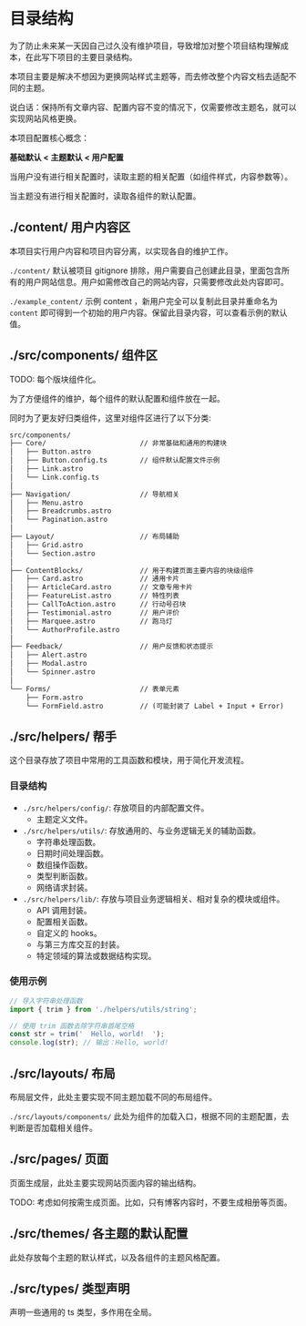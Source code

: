 
# 目录结构

为了防止未来某一天因自己过久没有维护项目，导致增加对整个项目结构理解成本，在此写下项目的主要目录结构。

本项目主要是解决不想因为更换网站样式主题等，而去修改整个内容文档去适配不同的主题。

说白话：保持所有文章内容、配置内容不变的情况下，仅需要修改主题名，就可以实现网站风格更换。

本项目配置核心概念：

**基础默认 < 主题默认 < 用户配置**

当用户没有进行相关配置时，读取主题的相关配置（如组件样式，内容参数等）。

当主题没有进行相关配置时，读取各组件的默认配置。

## ./content/ 用户内容区

本项目实行用户内容和项目内容分离，以实现各自的维护工作。

`./content/` 默认被项目 gitignore 排除，用户需要自己创建此目录，里面包含所有的用户网站信息。用户如需修改自己的网站内容，只需要修改此处内容即可。

`./example_content/` 示例 content ，新用户完全可以复制此目录并重命名为 `content` 即可得到一个初始的用户内容。保留此目录内容，可以查看示例的默认值。

## ./src/components/ 组件区

TODO: 每个版块组件化。

为了方便组件的维护，每个组件的默认配置和组件放在一起。

同时为了更友好归类组件，这里对组件区进行了以下分类:

```txt
src/components/
├── Core/                       // 非常基础和通用的构建块
│   ├── Button.astro
│   ├── Button.config.ts        // 组件默认配置文件示例
│   ├── Link.astro
│   └── Link.config.ts
│
├── Navigation/                 // 导航相关
│   ├── Menu.astro
│   ├── Breadcrumbs.astro
│   └── Pagination.astro
│
├── Layout/                     // 布局辅助
│   ├── Grid.astro
│   └── Section.astro
│
├── ContentBlocks/              // 用于构建页面主要内容的块级组件
│   ├── Card.astro              // 通用卡片
│   ├── ArticleCard.astro       // 文章专用卡片
│   ├── FeatureList.astro       // 特性列表
│   ├── CallToAction.astro      // 行动号召块
│   ├── Testimonial.astro       // 用户评价
│   ├── Marquee.astro           // 跑马灯
│   └── AuthorProfile.astro
│
├── Feedback/                   // 用户反馈和状态提示
│   ├── Alert.astro
│   ├── Modal.astro
│   └── Spinner.astro
│
└── Forms/                      // 表单元素
    ├── Form.astro
    └── FormField.astro         // (可能封装了 Label + Input + Error)
```

## ./src/helpers/ 帮手

这个目录存放了项目中常用的工具函数和模块，用于简化开发流程。

### 目录结构

* `./src/helpers/config/`: 存放项目的内部配置文件。
  * 主题定义文件。
* `./src/helpers/utils/`: 存放通用的、与业务逻辑无关的辅助函数。
  * 字符串处理函数。
  * 日期时间处理函数。
  * 数组操作函数。
  * 类型判断函数。
  * 网络请求封装。
* `./src/helpers/lib/`: 存放与项目业务逻辑相关、相对复杂的模块或组件。
  * API 调用封装。
  * 配置相关函数。
  * 自定义的 hooks。
  * 与第三方库交互的封装。
  * 特定领域的算法或数据结构实现。

### 使用示例

```javascript
// 导入字符串处理函数
import { trim } from './helpers/utils/string';

// 使用 trim 函数去除字符串首尾空格
const str = trim('  Hello, world!  ');
console.log(str); // 输出：Hello, world!
```

## ./src/layouts/ 布局

布局层文件，此处主要实现不同主题加载不同的布局组件。

`./src/layouts/components/` 此处为组件的加载入口，根据不同的主题配置，去判断是否加载相关组件。

## ./src/pages/ 页面

页面生成层，此处主要实现网站页面内容的输出结构。

TODO: 考虑如何按需生成页面。比如，只有博客内容时，不要生成相册等页面。

## ./src/themes/ 各主题的默认配置

此处存放每个主题的默认样式，以及各组件的主题风格配置。

## ./src/types/ 类型声明

声明一些通用的 ts 类型，多作用在全局。
